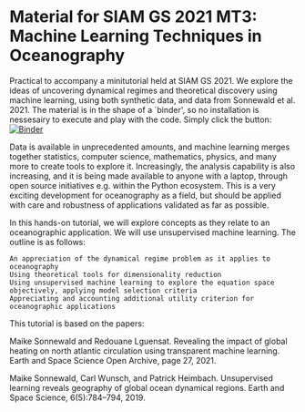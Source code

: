 # Material for SIAM GS 2021 MT3: Machine Learning Techniques in Oceanography

Practical to accompany a minitutorial held at SIAM GS 2021. We explore the ideas of uncovering dynamical regimes and theoretical discovery using machine learning, using both synthetic data, and data from Sonnewald et al. 2021. The material is in the shape of a `binder', so no installation is nessesairy to execute and play with the code. Simply click the button:
[![Binder](https://mybinder.org/badge_logo.svg)](https://mybinder.org/v2/gh/maikejulie/SIAM_ML4Ocean/HEAD?filepath=MT4_2%20Machine%20Learning%20Techniques%20in%20Oceanography.ipynb)


Data is available in unprecedented amounts, and machine learning merges together statistics, computer science, mathematics, physics, and many more to create tools to explore it. Increasingly, the analysis capability is also increasing, and it is being made available to anyone with a laptop, through open source initiatives e.g. within the Python ecosystem. This is a very exciting development for oceanography as a field, but should be applied with care and robustness of applications validated as far as possible.

In this hands-on tutorial, we will explore concepts as they relate to an oceanographic application. We will use unsupervised machine learning. The outline is as follows:

    An appreciation of the dynamical regime problem as it applies to oceanography
    Using theoretical tools for dimensionality reduction
    Using unsupervised machine learning to explore the equation space objectively, applying model selection criteria
    Appreciating and accounting additional utility criterion for oceanographic applications

This tutorial is based on the papers:

Maike Sonnewald and Redouane Lguensat. Revealing the impact of global heating on north atlantic circulation using transparent machine learning. Earth and Space Science Open Archive, page 27, 2021.

Maike Sonnewald, Carl Wunsch, and Patrick Heimbach. Unsupervised learning reveals geography of global ocean dynamical regions. Earth and Space Science, 6(5):784–794, 2019.
